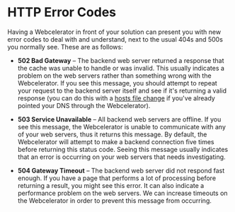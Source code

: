 # HTTP Error Codes

Having a Webcelerator in front of your solution can present you with new error codes to deal with and understand, next to the usual 404s and 500s you normally see. These are as follows:

- **502 Bad Gateway** – The backend web server returned a response that the cache was unable to handle or was invalid. This usually indicates a problem on the web servers rather than something wrong with the Webcelerator. If you see this message, you should attempt to repeat your request to the backend server itself and see if it's returning a valid response (you can do this with a [hosts file change](gettingstarted) if you've already pointed your DNS through the Webcelerator).

- **503 Service Unavailable** – All backend web servers are offline. If you see this message, the Webcelerator is unable to communicate with any of your web servers, thus it returns this message. By default, the Webcelerator will attempt to make a backend connection five times before returning this status code. Seeing this message usually indicates that an error is occurring on your web servers that needs investigating.

- **504 Gateway Timeout** – The backend web server did not respond fast enough. If you have a page that performs a lot of processing before returning a result, you might see this error. It can also indicate a performance problem on the web servers. We can increase timeouts on the Webcelerator in order to prevent this message from occurring.
